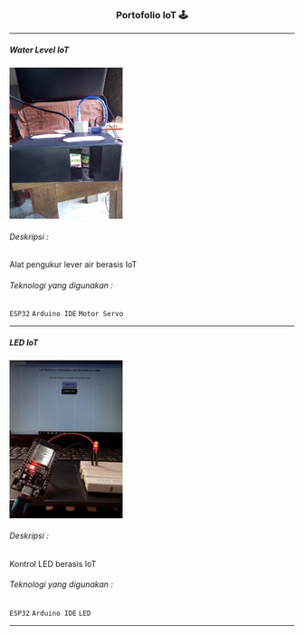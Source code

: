 ### <p style="text-align: center;"> Portofolio IoT 🕹️

---

##### Water Level IoT

<img src="/aset/images/iot-water.jpg" alt="drawing" width="200"/>

###### Deskripsi :
Alat pengukur lever air berasis IoT

###### Teknologi yang digunakan : 
`ESP32` `Arduino IDE` `Motor Servo`

---

##### LED IoT

<img src="/aset/images/iot-led.jpg" alt="drawing" width="200"/>

###### Deskripsi :
Kontrol LED berasis IoT

###### Teknologi yang digunakan : 
`ESP32` `Arduino IDE` `LED`

---